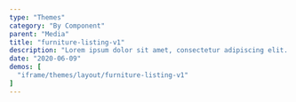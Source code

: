 ```yaml
---
type: "Themes"
category: "By Component"
parent: "Media"
title: "furniture-listing-v1"
description: "Lorem ipsum dolor sit amet, consectetur adipiscing elit. Nunc tempus laoreet leo sit amet iaculis."
date: "2020-06-09"
demos: [
  "iframe/themes/layout/furniture-listing-v1"
]
---
```

